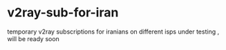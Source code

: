 # v2ray-sub-for-iran
temporary v2ray subscriptions for iranians on different isps
under testing , will be ready soon
